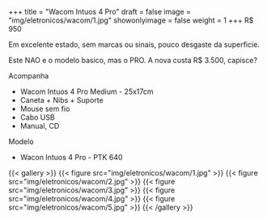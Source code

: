 +++
title = "Wacom Intuos 4 Pro"
draft = false
image = "img/eletronicos/wacom/1.jpg"
showonlyimage = false
weight = 1
+++
<span class="price">R$ 950</span>
<!--more-->

Em excelente estado, sem marcas ou sinais, pouco desgaste da superficie.

Este NAO e o modelo basico, mas o PRO. A nova custa R$ 3.500, capisce?

Acompanha
- Wacom Intuos 4 Pro Medium - 25x17cm
- Caneta + Nibs + Suporte
- Mouse sem fio
- Cabo USB
- Manual, CD

Modelo
- Wacon Intuos 4 Pro - PTK 640

{{< gallery >}}
{{< figure src="img/eletronicos/wacom/1.jpg" >}}
{{< figure src="img/eletronicos/wacom/2.jpg" >}}
{{< figure src="img/eletronicos/wacom/3.jpg" >}}
{{< figure src="img/eletronicos/wacom/4.jpg" >}}
{{< figure src="img/eletronicos/wacom/5.jpg" >}}
{{< /gallery >}}